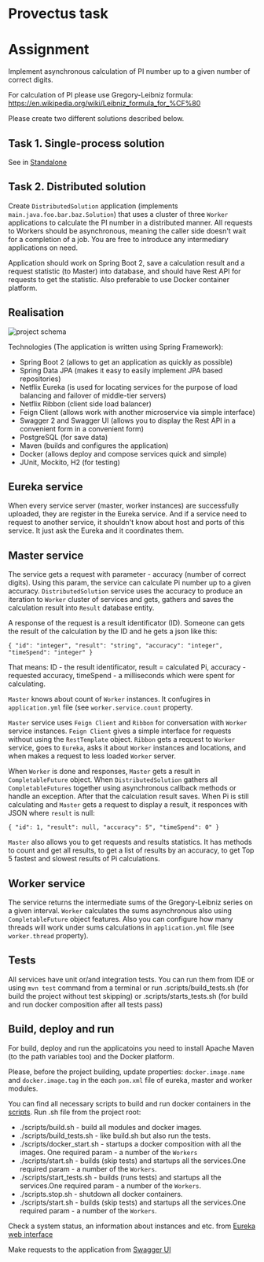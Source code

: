 # Provectus task
# Assignment
Implement asynchronous calculation of PI number up to a given number of correct digits.

For calculation of PI please use Gregory-Leibniz formula:
https://en.wikipedia.org/wiki/Leibniz_formula_for_%CF%80

Please create two different solutions described below.

## Task 1. Single-process solution 

See in [Standalone](https://github.com/dashagaranina/provectus/tree/master/standalone)

## Task 2. Distributed solution
Create `DistributedSolution` application (implements `main.java.foo.bar.baz.Solution`) that uses a cluster of three `Worker` applications to calculate the PI number in a distributed manner.
All requests to Workers should be asynchronous, meaning the caller side doesn't wait for a completion of a job. You are free to introduce any intermediary applications on need.

Application should work on Spring Boot 2, save a calculation result and a request statistic (to Master) into database, and should have Rest API for requests to get the statistic. Also preferable to use Docker container platform.

## Realisation
![project schema](https://user-images.githubusercontent.com/7047331/44172527-26e0f780-a0e6-11e8-85d3-adef236a3363.jpg)

Technologies (The application is written using Spring Framework):
- Spring Boot 2 (allows to get an application as quickly as possible)
- Spring Data JPA (makes it easy to easily implement JPA based repositories)
- Netflix Eureka (is used for locating services for the purpose of load balancing and failover of middle-tier servers)
- Netflix Ribbon (client side load balancer)
- Feign Client (allows work with another microservice via simple interface)
- Swagger 2 and Swagger UI (allows you to display the Rest API in a convenient form in a convenient form)
- PostgreSQL (for save data)
- Maven (builds and configures the application)
- Docker (allows deploy and compose services quick and simple)
- JUnit, Mockito, H2  (for testing)

## Eureka service
When every service server (master, worker instances) are successfully uploaded, they are register in the Eureka service. And if a service need to request to another service, it shouldn't know about host and ports of this service. It just ask the Eureka and it coordinates them.

## Master service
The service gets a request with parameter - accuracy (number of correct digits). Using this param, the service can calculate Pi number up to a given accuracy. `DistributedSolution` service uses the accuracy to produce an iteration to `Worker` cluster of services and gets, gathers and saves the calculation result into `Result` database entity.

A response of the request is a result identificator (ID). Someone can gets the result of the calculation by the ID and he gets a json like this:

`{
  "id": "integer",
  "result": "string",
  "accuracy": "integer",
  "timeSpend": "integer"
}`
 
That means: ID - the result identificator, result = calculated Pi, accuracy - requested accuracy, timeSpend - a milliseconds which were spent for calculating.

`Master` knows about count of `Worker` instances. It confugires in `application.yml` file (see `worker.service.count` property.
 
`Master` service uses `Feign Client` and `Ribbon` for conversation with `Worker` service instances. `Feign Client` gives a simple interface for requests without using the `RestTemplate` object. `Ribbon` gets a request to `Worker` service, goes to `Eureka`, asks it about `Worker` instances and locations, and when makes a request to less loaded `Worker` server. 

When `Worker` is done and responses, `Master` gets a result in `CompletableFuture` object. When `DistributedSolution` gathers all `CompletableFutures` together using asynchronous callback methods or handle an exception. After that the calculation result saves. When Pi is still calculating and `Master` gets a request to display a result, it responces with JSON where `result` is null:

`{
  "id": 1,
  "result": null,
  "accuracy": 5",
  "timeSpend": 0"
}`

`Master` also allows you to get requests and results statistics. It has methods to count and get all results, to get a list of results by an accuracy, to get Top 5 fastest and slowest results of Pi calculations.

## Worker service
The service returns the intermediate sums of the Gregory-Leibniz series on a given interval. `Worker` calculates the sums asynchronous also using `CompletableFuture` object features. Also you can configure how many threads will work under sums calculations in `application.yml` file (see `worker.thread` property).

## Tests
All services have unit or/and integration tests. You can run them from IDE or using `mvn test` command from a terminal or run .scripts/build_tests.sh (for build the project without test skipping) or .scripts/starts_tests.sh (for build and run docker composition after all tests pass)

## Build, deploy and run
For build, deploy and run the applicatoins you need to install Apache Maven (to the path variables too) and the Docker platform. 

Please, before the project building, update properties: `docker.image.name` and `docker.image.tag` in the each `pom.xml` file of eureka, master and worker modules.

You can find all necessary scripts to build and run docker containers in the [scripts](https://github.com/dashagaranina/provectus/tree/master/scripts). Run .sh file from the project root:
- ./scripts/build.sh - build all modules and docker images.
- ./scripts/build_tests.sh - like build.sh but also run the tests.
- ./scripts/docker_start.sh - startups a docker composition with all the images. One required param - a number of the `Workers`
- ./scripts/start.sh - builds (skip tests) and startups all the services.One required param - a number of the `Workers`.
- ./scripts/start_tests.sh - builds (runs tests) and startups all the services.One required param - a number of the `Workers`.
- ./scripts.stop.sh - shutdown all docker containers.
- ./scripts/start.sh - builds (skip tests) and startups all the services.One required param - a number of the `Workers`.

Check a system status, an information about instances and etc. from [Eureka web interface](http://localhost:8761/) 

Make requests to the application from [Swagger UI](http://localhost:8080/swagger-ui.html/)
  